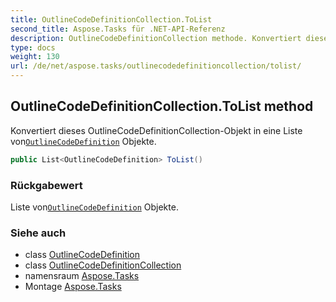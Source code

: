 ```yaml
---
title: OutlineCodeDefinitionCollection.ToList
second_title: Aspose.Tasks für .NET-API-Referenz
description: OutlineCodeDefinitionCollection methode. Konvertiert dieses OutlineCodeDefinitionCollectionObjekt in eine Liste vonOutlineCodeDefinition Objekte.
type: docs
weight: 130
url: /de/net/aspose.tasks/outlinecodedefinitioncollection/tolist/
---
```

## OutlineCodeDefinitionCollection.ToList method

Konvertiert dieses OutlineCodeDefinitionCollection-Objekt in eine Liste von[`OutlineCodeDefinition`](../../outlinecodedefinition/) Objekte.

```csharp
public List<OutlineCodeDefinition> ToList()
```

### Rückgabewert

Liste von[`OutlineCodeDefinition`](../../outlinecodedefinition/) Objekte.

### Siehe auch

* class [OutlineCodeDefinition](../../outlinecodedefinition/)
* class [OutlineCodeDefinitionCollection](../)
* namensraum [Aspose.Tasks](../../outlinecodedefinitioncollection/)
* Montage [Aspose.Tasks](../../../)


